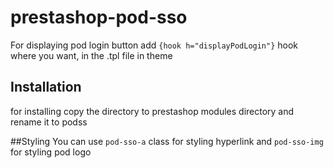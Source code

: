 # prestashop-pod-sso
For displaying pod login button add `{hook h="displayPodLogin"}` hook where you want, in the .tpl file in theme

## Installation
for installing copy the directory to prestashop modules directory and rename it to podss

##Styling
You can use `pod-sso-a` class for styling hyperlink and `pod-sso-img` for styling pod logo